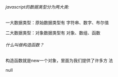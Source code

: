 ###### javascript的数据类型分为两大类:

一大数据类型：原始数据类型有 字符串、数字、布尔值

二大数据类型：对象数据类型有 对象、数组、函数

###### 什么叫做构造函数？

构造函数就是new一个对象，里面为我们提供了许多方 法  

null